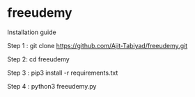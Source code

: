 # freeudemy
Installation guide


Step 1 : git clone https://github.com/Ajit-Tabiyad/freeudemy.git


Step 2: cd freeudemy  


Step 3 : pip3 install -r requirements.txt


Step 4 : python3 freeudemy.py

